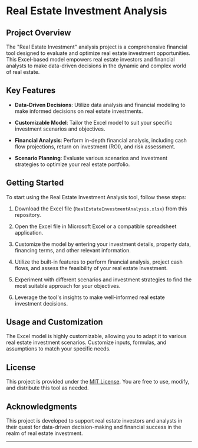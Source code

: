 # Real Estate Investment Analysis

## Project Overview

The "Real Estate Investment" analysis project is a comprehensive financial tool designed to evaluate and optimize real estate investment opportunities. This Excel-based model empowers real estate investors and financial analysts to make data-driven decisions in the dynamic and complex world of real estate.

## Key Features

- **Data-Driven Decisions**: Utilize data analysis and financial modeling to make informed decisions on real estate investments.

- **Customizable Model**: Tailor the Excel model to suit your specific investment scenarios and objectives.

- **Financial Analysis**: Perform in-depth financial analysis, including cash flow projections, return on investment (ROI), and risk assessment.

- **Scenario Planning**: Evaluate various scenarios and investment strategies to optimize your real estate portfolio.

## Getting Started

To start using the Real Estate Investment Analysis tool, follow these steps:

1. Download the Excel file (`RealEstateInvestmentAnalysis.xlsx`) from this repository.

2. Open the Excel file in Microsoft Excel or a compatible spreadsheet application.

3. Customize the model by entering your investment details, property data, financing terms, and other relevant information.

4. Utilize the built-in features to perform financial analysis, project cash flows, and assess the feasibility of your real estate investment.

5. Experiment with different scenarios and investment strategies to find the most suitable approach for your objectives.

6. Leverage the tool's insights to make well-informed real estate investment decisions.

## Usage and Customization

The Excel model is highly customizable, allowing you to adapt it to various real estate investment scenarios. Customize inputs, formulas, and assumptions to match your specific needs.

## License

This project is provided under the [MIT License](LICENSE). You are free to use, modify, and distribute this tool as needed.

## Acknowledgments

This project is developed to support real estate investors and analysts in their quest for data-driven decision-making and financial success in the realm of real estate investment.

---


